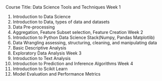 Course Title: Data Science Tools and Techniques
Week 1 
1. Introduction to Data Science
2. Introduction to Data, types of data and datasets
3. Data Pre-processing 
4. Aggregation, Feature Subset selection, Feature Creation
Week 2
1. Introduction to Python Data Science Stack(Numpy, Pandas Matplotlib)
2. Data Wrangling assessing, structuring, cleaning, and manipulating data
3. Basic Descriptive Analysis
4. Exploratory Data Analysis
Week 3
1. Introduction to Text Analysis
2. Introduction to Prediction and Inference Algorithms
Week 4
1. Introduction to Scikit Learn
2. Model Evaluation and Performance Metrics

